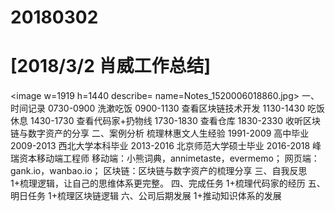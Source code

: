 # 20180302

# [2018/3/2 肖威工作总结]
<image w=1919 h=1440 describe= name=Notes_1520006018860.jpg>
一、时间记录
0730-0900 洗漱吃饭
0900-1130 查看区块链技术开发
1130-1430 吃饭休息
1430-1730 查看代码家+扔物线
1730-1830 查看仓库
1830-2330 收听区块链与数字资产的分享
二、案例分析
梳理林惠文人生经验
1991-2009 高中毕业
2009-2013 西北大学本科毕业
2013-2016 北京师范大学硕士毕业
2016-2018 峰瑞资本移动端工程师
移动端：小熊词典，annimetaste，evermemo；
网页端：gank.io，wanbao.io；
区块链：区块链与数字资产的梳理分享
三、自我反思
1+梳理逻辑，让自己的思维体系更完整。
四、完成任务
1+梳理代码家的经历
五、明日任务
1+梳理区块链逻辑
六、公司后期发展
1+推动知识体系的发展
